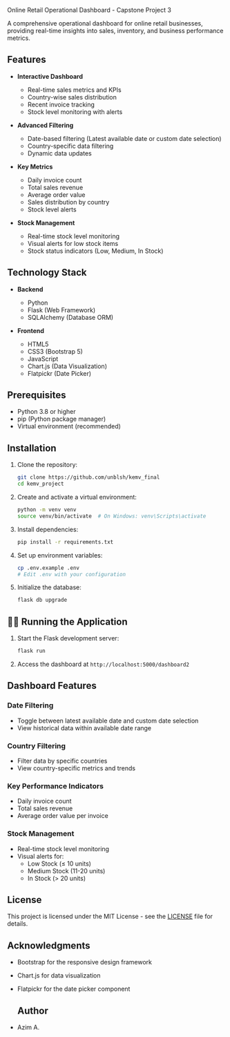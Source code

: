 Online Retail Operational Dashboard - Capstone Project 3 

A comprehensive operational dashboard for online retail businesses, providing real-time insights into sales, inventory, and business performance metrics.

## Features

- **Interactive Dashboard**
  - Real-time sales metrics and KPIs
  - Country-wise sales distribution
  - Recent invoice tracking
  - Stock level monitoring with alerts

- **Advanced Filtering**
  - Date-based filtering (Latest available date or custom date selection)
  - Country-specific data filtering
  - Dynamic data updates

- **Key Metrics**
  - Daily invoice count
  - Total sales revenue
  - Average order value
  - Sales distribution by country
  - Stock level alerts

- **Stock Management**
  - Real-time stock level monitoring
  - Visual alerts for low stock items
  - Stock status indicators (Low, Medium, In Stock)

## Technology Stack

- **Backend**
  - Python
  - Flask (Web Framework)
  - SQLAlchemy (Database ORM)

- **Frontend**
  - HTML5
  - CSS3 (Bootstrap 5)
  - JavaScript
  - Chart.js (Data Visualization)
  - Flatpickr (Date Picker)

## Prerequisites

- Python 3.8 or higher
- pip (Python package manager)
- Virtual environment (recommended)

## Installation

1. Clone the repository:
   ```bash
   git clone https://github.com/unblsh/kemv_final
   cd kemv_project
   ```

2. Create and activate a virtual environment:
   ```bash
   python -m venv venv
   source venv/bin/activate  # On Windows: venv\Scripts\activate
   ```

3. Install dependencies:
   ```bash
   pip install -r requirements.txt
   ```

4. Set up environment variables:
   ```bash
   cp .env.example .env
   # Edit .env with your configuration
   ```

5. Initialize the database:
   ```bash
   flask db upgrade
   ```

## 🏃‍♂️ Running the Application

1. Start the Flask development server:
   ```bash
   flask run
   ```

2. Access the dashboard at `http://localhost:5000/dashboard2`

## Dashboard Features

### Date Filtering
- Toggle between latest available date and custom date selection
- View historical data within available date range

### Country Filtering
- Filter data by specific countries
- View country-specific metrics and trends

### Key Performance Indicators
- Daily invoice count
- Total sales revenue
- Average order value per invoice

### Stock Management
- Real-time stock level monitoring
- Visual alerts for:
  - Low Stock (≤ 10 units)
  - Medium Stock (11-20 units)
  - In Stock (> 20 units)


## License

This project is licensed under the MIT License - see the [LICENSE](LICENSE) file for details.


## Acknowledgments

- Bootstrap for the responsive design framework
- Chart.js for data visualization
- Flatpickr for the date picker component

  ## Author

- Azim A.

